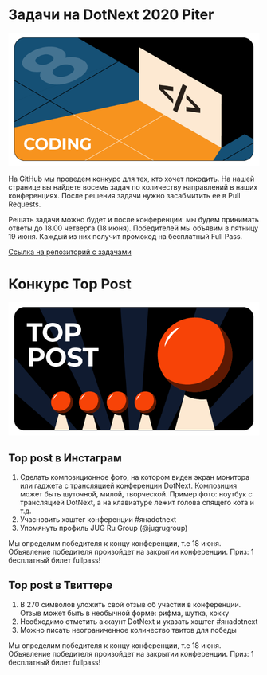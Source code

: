 # Задачи на DotNext 2020 Piter

![Coding_pic](coding.png)

На GitHub мы проведем конкурс для тех, кто хочет покодить. На нашей странице вы найдете восемь задач по количеству направлений в наших конференциях. После решения задачи нужно засабмитить ее в Pull Requests.

Решать задачи можно будет и после конференции: мы будем принимать ответы до 18.00 четверга (18 июня). Победителей мы объявим в пятницу 19 июня. Каждый из них получит промокод на бесплатный Full Pass.

[Ссылка на репозиторий с задачами](https://github.com/JUGRuGroupOnline/DotNext2020Piter)

# Конкурс Top Post

![Popular_post_pic](popular.png)

## Top post в Инстаграм
1. Сделать композиционное фото, на котором виден экран монитора или гаджета с трансляцией конференции DotNext. Композиция может быть шуточной, милой, творческой. Пример фото: ноутбук с трансляцией DotNext, а на клавиатуре лежит голова спящего кота и т.д.
2. Учасновить хэштег конференции #янаdotnext
3. Упомянуть профиль JUG Ru Group (@jugrugroup)

Мы определим победителя к концу конференции, т.е 18 июня. Объявление победителя произойдет на закрытии конференции.
Приз: 1 бесплатный билет fullpass!

## Top post в Твиттере
1. В 270 символов уложить свой отзыв об участии в конференции. Отзыв может быть в необычной форме: рифма, шутка, хокку
2. Необходимо отметить аккаунт DotNext и указать хэштег #янаdotnext
3. Можно писать неограниченное количество твитов для победы

Мы определим победителя к концу конференции, т.е 18 июня. Объявление победителя произойдет на закрытии конференции.
Приз: 1 бесплатный билет fullpass!
